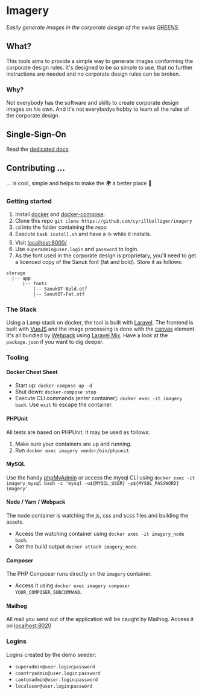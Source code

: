 # Imagery
_Easily generate images in the corporate design of the swiss [GREENS](https://gruene.ch)._

## What?
This tools aims to provide a simple way to generate images conforming the 
corporate design rules. It's designed to be so simple to use, that no further 
instructions are needed and no corporate design rules can be broken.

### Why?
Not everybody has the software and skills to create corporate design images on 
his own. And it's not everybodys hobby to learn all the rules of the corporate 
design.

## Single-Sign-On
Read the [dedicated docs](docs/sso.md).

## Contributing ...
... is cool, simple and helps to make the 🌍 a better place 🤩

### Getting started
1. Install [docker](https://store.docker.com/search?offering=community&type=edition) and [docker-compose](https://docs.docker.com/compose/install/).
1. Clone this repo `git clone https://github.com/cyrillbolliger/imagery`
1. `cd` into the folder containing the repo
1. Execute `bash install.sh` and have a ☕️ while it installs.
1. Visit [localhost:8000/](http://localhost:8000/)
1. Use `superadmin@user.login` and `password` to login.
1. As the font used in the corporate design is proprietary, you'll need to get a 
licenced copy of the Sanuk font (fat and bold). Store it as follows:
```
storage
  |-- app
      |-- fonts
          |-- SanukOT-Bold.otf
          |-- SanutOT-Fat.otf
```


### The Stack
Using a Lamp stack on docker, the tool is built with [Laravel](https://laravel.com/).
The frontend is built with [VueJS](https://vuejs.org/) and the image processing 
is done with the [canvas](https://developer.mozilla.org/en-US/docs/Web/API/Canvas_API)
element. It's all bundled by [Webpack](https://webpack.js.org/) using 
[Laravel Mix](https://laravel-mix.com/). Have a look at the `package.json`
if you want to dig deeper.

### Tooling
#### Docker Cheat Sheet
- Start up: `docker-compose up -d`
- Shut down: `docker-compose stop`
- Execute CLI commands (enter container): `docker exec -it imagery bash`. 
  Use `exit` to escape the container.

#### PHPUnit
All tests are based on PHPUnit. It may be used as follows:
1. Make sure your containers are up and running.
1. Run `docker exec imagery vendor/bin/phpunit`.

#### MySQL
Use the handy [phpMyAdmin](http://localhost:8010) or access the mysql CLI using
`docker exec -it imagery_mysql bash -c 'mysql -u${MYSQL_USER} -p${MYSQL_PASSWORD} imagery'` 

#### Node / Yarn / Webpack
The node container is watching the js, css and scss files and building the assets.
- Access the watching container using `docker exec -it imagery_node bash`.
- Get the build output `docker attach imagery_node`.

#### Composer
The PHP Composer runs directly on the `imagery` container.
- Access it using `docker exec imagery composer YOUR_COMPOSER_SUBCOMMAND`.

#### Mailhog
All mail you send out of the application will be caught by Mailhog. Access it
on [localhost:8020](http://localhost:8020)


### Logins
Logins created by the demo seeder:
* `superadmin@user.login`:`password`
* `countryadmin@user.login`:`password`
* `cantonadmin@user.login`:`password`
* `localuser@user.login`:`password`
